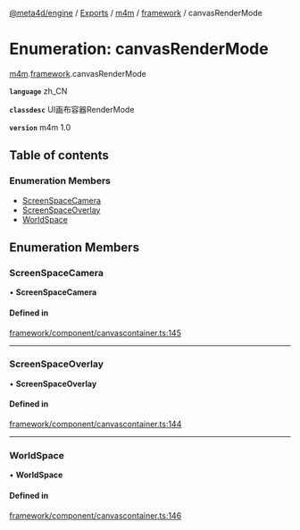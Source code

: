 [@meta4d/engine](../README.md) / [Exports](../modules.md) / [m4m](../modules/m4m.md) / [framework](../modules/m4m.framework.md) / canvasRenderMode

# Enumeration: canvasRenderMode

[m4m](../modules/m4m.md).[framework](../modules/m4m.framework.md).canvasRenderMode

**`language`** zh_CN

**`classdesc`**
UI画布容器RenderMode

**`version`** m4m 1.0

## Table of contents

### Enumeration Members

- [ScreenSpaceCamera](m4m.framework.canvasRenderMode.md#screenspacecamera)
- [ScreenSpaceOverlay](m4m.framework.canvasRenderMode.md#screenspaceoverlay)
- [WorldSpace](m4m.framework.canvasRenderMode.md#worldspace)

## Enumeration Members

### ScreenSpaceCamera

• **ScreenSpaceCamera**

#### Defined in

[framework/component/canvascontainer.ts:145](https://github.com/meta4d-me/meta4d-engine/blob/cf6bfe6/src/framework/component/canvascontainer.ts#L145)

___

### ScreenSpaceOverlay

• **ScreenSpaceOverlay**

#### Defined in

[framework/component/canvascontainer.ts:144](https://github.com/meta4d-me/meta4d-engine/blob/cf6bfe6/src/framework/component/canvascontainer.ts#L144)

___

### WorldSpace

• **WorldSpace**

#### Defined in

[framework/component/canvascontainer.ts:146](https://github.com/meta4d-me/meta4d-engine/blob/cf6bfe6/src/framework/component/canvascontainer.ts#L146)
